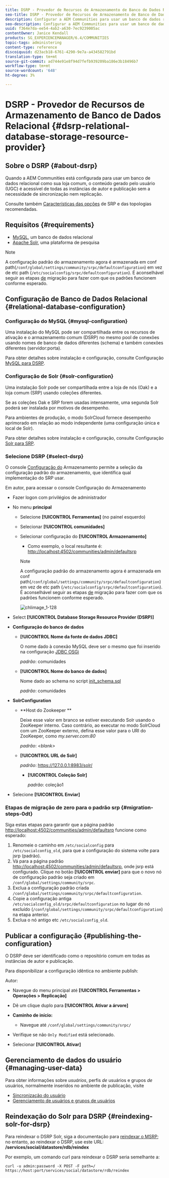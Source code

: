 ```yaml
---
title: DSRP - Provedor de Recursos de Armazenamento de Banco de Dados Relacional
seo-title: DSRP - Provedor de Recursos de Armazenamento de Banco de Dados Relacional
description: Configurar a AEM Communities para usar um banco de dados relacional como sua loja comum
seo-description: Configurar a AEM Communities para usar um banco de dados relacional como sua loja comum
uuid: f364e7da-ee54-4ab2-a630-7ec9239005ac
contentOwner: Janice Kendall
products: SG_EXPERIENCEMANAGER/6.4/COMMUNITIES
topic-tags: administering
content-type: reference
discoiquuid: d23acb18-6761-4290-9e7a-a434582791bd
translation-type: tm+mt
source-git-commit: ad744e91e8f94d7fefb939209ba186e3b18496b7
workflow-type: tm+mt
source-wordcount: '648'
ht-degree: 3%

---
```



# DSRP - Provedor de Recursos de Armazenamento de Banco de Dados Relacional {#dsrp-relational-database-storage-resource-provider}

## Sobre o DSRP {#about-dsrp}

Quando a AEM Communities está configurada para usar um banco de dados relacional como sua loja comum, o conteúdo gerado pelo usuário (UGC) é acessível de todas as instâncias de autor e publicação sem a necessidade de sincronização nem replicação.

Consulte também [Características das opções](working-with-srp.md#characteristics-of-srp-options) de SRP e das topologias [](topologies.md)recomendadas.

## Requisitos {#requirements}

* [MySQL](#mysql-configuration), um banco de dados relacional
* [Apache Solr](#solr-configuration), uma plataforma de pesquisa

>[!NOTE]
>
>A configuração padrão do armazenamento agora é armazenada em conf path(`/conf/global/settings/community/srpc/defaultconfiguration`) em vez de etc path (`/etc/socialconfig/srpc/defaultconfiguration`). É aconselhável seguir as etapas [de](#migration-steps-0dt) migração para fazer com que os padrões funcionem conforme esperado.


## Configuração de Banco de Dados Relacional {#relational-database-configuration}

### Configuração do MySQL {#mysql-configuration}

Uma instalação do MySQL pode ser compartilhada entre os recursos de ativação e o armazenamento comum (DSRP) no mesmo pool de conexões usando nomes de banco de dados diferentes (schema) e também conexões diferentes (servidor:porta).

Para obter detalhes sobre instalação e configuração, consulte Configuração [MySQL para DSRP](dsrp-mysql.md).

### Configuração de Solr {#solr-configuration}

Uma instalação Solr pode ser compartilhada entre a loja de nós (Oak) e a loja comum (SRP) usando coleções diferentes.

Se as coleções Oak e SRP forem usadas intensamente, uma segunda Solr poderá ser instalada por motivos de desempenho.

Para ambientes de produção, o modo SolrCloud fornece desempenho aprimorado em relação ao modo independente (uma configuração única e local de Solr).

Para obter detalhes sobre instalação e configuração, consulte Configuração [Solr para SRP](solr.md).

### Selecione DSRP {#select-dsrp}

O console [Configuração do](srp-config.md) Armazenamento permite a seleção da configuração padrão do armazenamento, que identifica qual implementação do SRP usar.

Em autor, para acessar o console Configuração do Armazenamento

* Fazer logon com privilégios de administrador
* No menu **principal**

   * Selecione **[!UICONTROL Ferramentas]** (no painel esquerdo)
   * Selecionar **[!UICONTROL comunidades]**
   * Selecionar configuração do **[!UICONTROL Armazenamento]**

      * Como exemplo, o local resultante é: [http://localhost:4502/communities/admin/defaultsrp](http://localhost:4502/communities/admin/defaultsrp)
      >[!NOTE]
      >
      >A configuração padrão do armazenamento agora é armazenada em conf path(`/conf/global/settings/community/srpc/defaultconfiguration`) em vez de etc path (`/etc/socialconfig/srpc/defaultconfiguration`). É aconselhável seguir as etapas [de](#migration-steps-0dt) migração para fazer com que os padrões funcionem conforme esperado.

      ![chlimage_1-128](assets/chlimage_1-128.png)

* Select **[!UICONTROL Database Storage Resource Provider (DSRP)]**
* **Configuração do banco de dados**

   * **[!UICONTROL Nome da fonte de dados JDBC]**

      O nome dado à conexão MySQL deve ser o mesmo que foi inserido na configuração [JDBC OSGi](dsrp-mysql.md#configurejdbcconnections)

      *padrão*: comunidades

   * **[!UICONTROL Nome do banco de dados]**

      Nome dado ao schema no script [init_schema.sql](dsrp-mysql.md#obtain-the-sql-script)

      *padrão*: comunidades

* **SolrConfiguration**

   * **[](https://cwiki.apache.org/confluence/display/solr/Using+ZooKeeper+to+Manage+Configuration+Files)Host do Zookeeper **

      Deixe esse valor em branco se estiver executando Solr usando o ZooKeeper interno. Caso contrário, ao executar no modo [](solr.md#solrcloud-mode) SolrCloud com um ZooKeeper externo, defina esse valor para o URI do ZooKeeper, como *my.server.com:80*

      *padrão*: *&lt;blank>*

   * **[!UICONTROL URL de Solr]**

      *padrão*: https://127.0.0.1:8983/solr/

      * **[!UICONTROL Coleção Solr]**

         *padrão*: coleção1

* Selecione **[!UICONTROL Enviar]**

### Etapas de migração de zero para o padrão srp {#migration-steps-0dt}

Siga estas etapas para garantir que a página padrão [http://localhost:4502/communities/admin/defaultsrp](http://localhost:4502/communities/admin/defaultsrp) funcione como esperado:

1. Renomeie o caminho em `/etc/socialconfig` para `/etc/socialconfig_old`, para que a configuração do sistema volte para jsrp (padrão).
1. Vá para a página padrão [http://localhost:4502/communities/admin/defaultsrp](http://localhost:4502/communities/admin/defaultsrp), onde jsrp está configurado. Clique no botão **[!UICONTROL enviar]** para que o novo nó de configuração padrão seja criado em `/conf/global/settings/community/srpc`.
1. Exclua a configuração padrão criada `/conf/global/settings/community/srpc/defaultconfiguration`.
1. Copie a configuração antiga `/etc/socialconfig_old/srpc/defaultconfiguration` no lugar do nó excluído (`/conf/global/settings/community/srpc/defaultconfiguration`) na etapa anterior.
1. Exclua o nó antigo etc `/etc/socialconfig_old`.

## Publicar a configuração {#publishing-the-configuration}

O DSRP deve ser identificado como o repositório comum em todas as instâncias de autor e publicação.

Para disponibilizar a configuração idêntica no ambiente publish:

Autor:

* Navegue do menu principal até **[!UICONTROL Ferramentas > Operações > Replicação]**
* Dê um clique duplo para **[!UICONTROL Ativar a árvore]**
* **Caminho de início:**

   * Navegue até `/conf/global/settings/community/srpc/`

* Verifique se não `Only Modified` está selecionado.
* Selecionar **[!UICONTROL Ativar]**

## Gerenciamento de dados do usuário {#managing-user-data}

Para obter informações sobre *usuários*, perfis *de* usuários e grupos *de* usuários, normalmente inseridos no ambiente de publicação, visite

* [Sincronização do usuário](sync.md)
* [Gerenciamento de usuários e grupos de usuários](users.md)

## Reindexação do Solr para DSRP {#reindexing-solr-for-dsrp}

Para reindexar o DSRP Solr, siga a documentação para [reindexar o MSRP](msrp.md#msrp-reindex-tool); no entanto, ao reindexar o DSRP, use este URL: **/services/social/datastore/rdb/reindex**

Por exemplo, um comando curl para reindexar o DSRP seria semelhante a:

```shell
curl -u admin:password -X POST -F path=/ https://host:port/services/social/datastore/rdb/reindex
```
